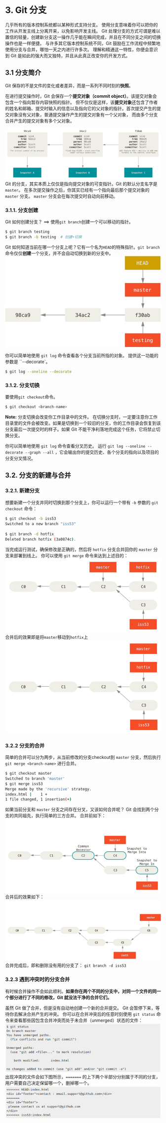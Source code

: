 # 3. Git 分支
几乎所有的版本控制系统都以某种形式支持分支。 使用分支意味着你可以把你的工作从开发主线上分离开来，以免影响开发主线。
Git 处理分支的方式可谓是难以置信的轻量，创建新分支这一操作几乎能在瞬间完成，并且在不同分支之间的切换操作也是一样便捷。 与许多其它版本控制系统不同，Git 鼓励在工作流程中频繁地使用分支与合并，哪怕一天之内进行许多次。 理解和精通这一特性，你便会意识到 Git 是如此的强大而又独特，并且从此真正改变你的开发方式。

## 3.1 分支简介
 Git 保存的不是文件的变化或者差异，而是一系列不同时刻的**快照**。

 在进行提交操作时，Git 会保存一个**提交对象（commit object）**。该提交对象会包含一个指向暂存内容快照的指针。 但不仅仅是这样，该**提交对象**还包含了作者的姓名和邮箱、提交时输入的信息以及指向它的父对象的指针。首次提交产生的提交对象没有父对象，普通提交操作产生的提交对象有一个父对象， 而由多个分支合并产生的提交对象有多个父对象。

 ![commits-and-parents](./../images/commits-and-parents.png)
 Git 的分支，其实本质上仅仅是指向提交对象的可变指针。Git 的默认分支名字是 `master`。 在多次提交操作之后，你其实已经有一个指向最后那个提交对象的 `master` 分支。 `master` 分支会在每次提交时自动向前移动。


 ### 3.1.1. 分支创建
 Git 如何创建分支？ ==> 使用`git branch`创建一个可以移动的指针。
 ```bash
 $ git branch testing
 $ git branch -b testing  # 创建+切换
 ```
 Git 如何知道当前在哪一个分支上呢？它有一个名为`HEAD`的特殊指针。`git branch`命令仅仅**创建**一个分支，并不会自动切换到新的分支中。
 ![commits-and-parents](./../images/head-to-master.png)

 你可以简单地使用 `git log` 命令查看各个分支当前所指的对象。 提供这一功能的参数是 ``--decorate`。
 ```bash
$ git log --oneline --decorate
 ```


### 3.1.2. 分支切换
要使用`git checkout`命令。
```bash
$ git checkout <branch-name>
```

**Note:** 分支切换会改变你工作目录中的文件。
在切换分支时，一定要注意你工作目录里的文件会被改变。如果是切换到一个较旧的分支，你的工作目录会恢复到该分支最后一次提交时的样子。如果 Git 不能干净利落地完成这个任务，它将禁止切换分支。

你可以简单地使用 `git log` 命令查看分叉历史。 运行 `git log --oneline --decorate --graph --all` ，它会输出你的提交历史、各个分支的指向以及项目的分支分叉情况。


## 3.2. 分支的新建与合并
### 3.2.1. 新建分支
想要新建一个分支并同时切换到那个分支上，你可以运行一个带有 `-b` 参数的 `git checkout` 命令：
```bash
$ git checkout -b iss53
Switched to a new branch "iss53"

$ git branch -d hotfix
Deleted branch hotfix (3a0874c).
```

当完成运行测试，确保修改是正确的，然后将 `hotfix` 分支合并回你的 `master` 分支来部署到线上。 你可以使用 `git merge` 命令来达到上述目的：
![basic-branching-4](./../images/basic-branching-4.png)
合并后的效果即是将`master`移动到`hotfix`上
![basic-branching-5](./../images/basic-branching-5.png)


### 3.2.2 分支的合并
简单的合并可以分为两步，从当前修改的分支checkout到 `master` 分支，然后执行 `git merge <branch-name>` 进行合并。
```bash
$ git checkout master
Switched to branch 'master'
$ git merge iss53
Merge made by the 'recursive' strategy.
index.html |    1 +
1 file changed, 1 insertion(+)
```

如果当前分支和 `master` 分支之间存在分叉，又该如何合并呢？ Git 会找到两个分支的共同祖先，执行简单的三方合并。
合并前如下：
![before merging](./../images/basic-merging-1.png)
合并后的效果如下：
![after merging](./../images/basic-merging-2.png)
合并完成后，即和删除没有用的分支了： `git branch -d iss53`


### 3.2.3 遇到冲突时的分支合并
有时候合并操作不会如此顺利。**如果你在两个不同的分支中，对同一个文件的同一个部分进行了不同的修改，Git 就没法干净的合并它们。**

虽然 Git 做了合并，但是没有自动地创建一个新的合并提交。 Git 会暂停下来，等待你去解决合并产生的冲突。 你可以在合并冲突后的任意时刻使用 `git status` 命令来查看那些因包含合并冲突而处于未合并（unmerged）状态的文件：
![unmerged](./../images/unmerged.png)
出现冲突的文件会如下图所示，`=======` 的上下两个半部分分别属于不同的分支，用户需要自己决定保留哪一个，删掉哪一个。
![conflict](./../images/conflict.png)
